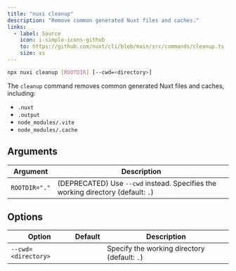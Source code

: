 ```yaml
---
title: "nuxi cleanup"
description: "Remove common generated Nuxt files and caches."
links:
  - label: Source
    icon: i-simple-icons-github
    to: https://github.com/nuxt/cli/blob/main/src/commands/cleanup.ts
    size: xs
---
```


<!--cleanup-cmd-->
```bash [Terminal]
npx nuxi cleanup [ROOTDIR] [--cwd=<directory>]
```
<!--/cleanup-cmd-->

The `cleanup` command removes common generated Nuxt files and caches, including:

- `.nuxt`
- `.output`
- `node_modules/.vite`
- `node_modules/.cache`

## Arguments

<!--cleanup-args-->
Argument | Description
--- | ---
`ROOTDIR="."` | (DEPRECATED) Use `--cwd` instead. Specifies the working directory (default: `.`)
<!--/cleanup-args-->

## Options

<!--cleanup-opts-->
Option | Default | Description
--- | --- | ---
`--cwd=<directory>` |  | Specify the working directory (default: `.`)
<!--/cleanup-opts-->
